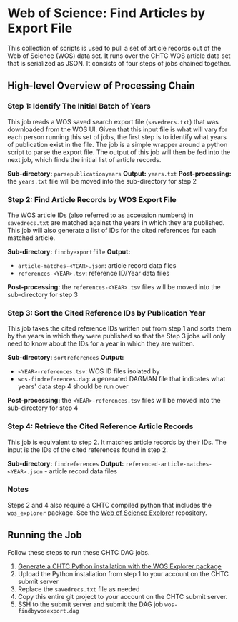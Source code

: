 # Web of Science: Find Articles by Export File

This collection of scripts is used to pull a set of article records out of the Web of Science (WOS) data set. It runs over the CHTC WOS article data set that is serialized as JSON. It consists of four steps of jobs chained together.

## High-level Overview of Processing Chain

### Step 1: Identify The Initial Batch of Years

This job reads a WOS saved search export file (`savedrecs.txt`) that was downloaded from the WOS UI. Given that this input file is what will vary for each person running this set of jobs, the first step is to identify what years of publication exist in the file. The job is a simple wrapper around a python script to parse the export file. The output of this job will then be fed into the next job, which finds the initial list of article records.

**Sub-directory:** `parsepublicationyears`
**Output:** `years.txt`
**Post-processing:** the `years.txt` file will be moved into the sub-directory for step 2

### Step 2: Find Article Records by WOS Export File

The WOS article IDs (also referred to as accession numbers) in `savedrecs.txt` are matched against the years in which they are published. This job will also generate a list of IDs for the cited references for each matched article.

**Sub-directory:** `findbyexportfile`
**Output:**

* `article-matches-<YEAR>.json`: article record data files
* `references-<YEAR>.tsv`: reference ID/Year data files

**Post-processing:** the `references-<YEAR>.tsv` files will be moved into the sub-directory for step 3

### Step 3: Sort the Cited Reference IDs by Publication Year

This job takes the cited reference IDs written out from step 1 and sorts them by the years in which they were published so that the Step 3 jobs will only need to know about the IDs for a year in which they are written.

**Sub-directory:** `sortreferences`
**Output:**

* `<YEAR>-references.tsv`: WOS ID files isolated by <YEAR>
* `wos-findreferences.dag`: a generated DAGMAN file that indicates what years' data step 4 should be run over

**Post-processing:** the `<YEAR>-references.tsv` files will be moved into the sub-directory for step 4

### Step 4: Retrieve the Cited Reference Article Records

This job is equivalent to step 2. It matches article records by their IDs. The input is the IDs of the cited references found in step 2.

**Sub-directory:** `findreferences`
**Output:** `referenced-article-matches-<YEAR>.json` - article record data files

### Notes

Steps 2 and 4 also require a CHTC compiled python that includes the `wos_explorer` package. See the [Web of Science Explorer](https://gitlab.library.wisc.edu/ltg/wos-explorer) repository.

## Running the Job

Follow these steps to run these CHTC DAG jobs.

1. [Generate a CHTC Python installation with the WOS Explorer package](https://gitlab.library.wisc.edu/ltg/chtc-recipes/tree/master/wosexp-pythoncompile)
1. Upload the Python installation from step 1 to your account on the CHTC submit server
1. Replace the `savedrecs.txt` file as needed
1. Copy this entire git project to your account on the CHTC submit server.
1. SSH to the submit server and submit the DAG job `wos-findbywosexport.dag`
